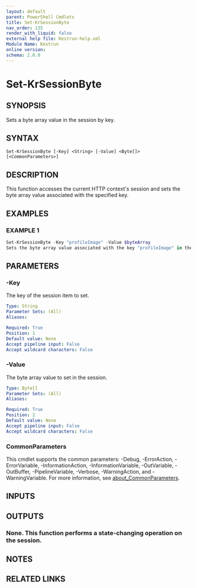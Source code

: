 ```yaml
---
layout: default
parent: PowerShell Cmdlets
title: Set-KrSessionByte
nav_order: 135
render_with_liquid: false
external help file: Kestrun-help.xml
Module Name: Kestrun
online version:
schema: 2.0.0
---
```


# Set-KrSessionByte

## SYNOPSIS
Sets a byte array value in the session by key.

## SYNTAX

```
Set-KrSessionByte [-Key] <String> [-Value] <Byte[]> [<CommonParameters>]
```

## DESCRIPTION
This function accesses the current HTTP context's session and sets the byte array value
associated with the specified key.

## EXAMPLES

### EXAMPLE 1
```powershell
Set-KrSessionByte -Key "profileImage" -Value $byteArray
Sets the byte array value associated with the key "profileImage" in the session to $byteArray.
```

## PARAMETERS

### -Key
The key of the session item to set.

```yaml
Type: String
Parameter Sets: (All)
Aliases:

Required: True
Position: 1
Default value: None
Accept pipeline input: False
Accept wildcard characters: False
```

### -Value
The byte array value to set in the session.

```yaml
Type: Byte[]
Parameter Sets: (All)
Aliases:

Required: True
Position: 2
Default value: None
Accept pipeline input: False
Accept wildcard characters: False
```

### CommonParameters
This cmdlet supports the common parameters: -Debug, -ErrorAction, -ErrorVariable, -InformationAction, -InformationVariable, -OutVariable, -OutBuffer, -PipelineVariable, -Verbose, -WarningAction, and -WarningVariable. For more information, see [about_CommonParameters](http://go.microsoft.com/fwlink/?LinkID=113216).

## INPUTS

## OUTPUTS

### None. This function performs a state-changing operation on the session.
## NOTES

## RELATED LINKS
